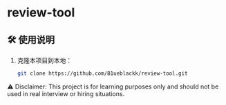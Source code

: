 # review-tool
## 🛠 使用说明

1. 克隆本项目到本地：

   ```bash
   git clone https://github.com/B1ueblackk/review-tool.git
   
   
⚠️ Disclaimer: This project is for learning purposes only and should not be used in real interview or hiring situations.